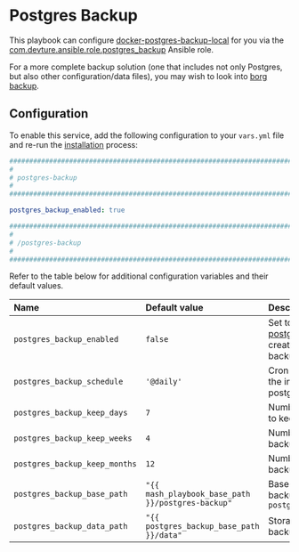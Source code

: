 # Postgres Backup

This playbook can configure [docker-postgres-backup-local](https://github.com/prodrigestivill/docker-postgres-backup-local) for you via the [com.devture.ansible.role.postgres_backup](https://github.com/devture/com.devture.ansible.role.postgres_backup) Ansible role.

For a more complete backup solution (one that includes not only Postgres, but also other configuration/data files), you may wish to look into [borg backup](backup-borg.md).


## Configuration

To enable this service, add the following configuration to your `vars.yml` file and re-run the [installation](../installing.md) process:

```yaml
########################################################################
#                                                                      #
# postgres-backup                                                      #
#                                                                      #
########################################################################

postgres_backup_enabled: true

########################################################################
#                                                                      #
# /postgres-backup                                                     #
#                                                                      #
########################################################################
```

Refer to the table below for additional configuration variables and their default values.


| Name                              | Default value                | Description                                                      |
| :-------------------------------- | :--------------------------- | :--------------------------------------------------------------- |
|`postgres_backup_enabled`|`false`|Set to true to use [docker-postgres-backup-local](https://github.com/prodrigestivill/docker-postgres-backup-local) to create automatic database backups|
|`postgres_backup_schedule`| `'@daily'` |Cron-schedule specifying the interval between postgres backups.|
|`postgres_backup_keep_days`|`7`|Number of daily backups to keep|
|`postgres_backup_keep_weeks`|`4`|Number of weekly backups to keep|
|`postgres_backup_keep_months`|`12`|Number of monthly backups to keep|
|`postgres_backup_base_path` | `"{{ mash_playbook_base_path }}/postgres-backup"` | Base path for postgres-backup. Also see `postgres_backup_data_path` |
|`postgres_backup_data_path` | `"{{ postgres_backup_base_path }}/data"` | Storage path for postgres-backup database backups |
